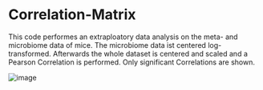 # Correlation-Matrix
This code performes an extraploatory data analysis on the meta- and microbiome data of mice. The microbiome data ist centered log-transformed. Afterwards the whole dataset is centered and scaled and a Pearson Correlation is performed. Only significant Correlations are shown.

![image](https://user-images.githubusercontent.com/80318329/209536434-05e411ca-8f09-46de-b1bd-593a958dc8e1.png)

